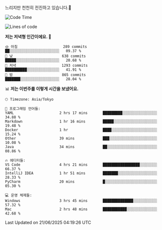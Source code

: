 느리지만 천천히 전진하고 있습니다.🐢

<!--START_SECTION:waka-->
![Code Time](http://img.shields.io/badge/Code%20Time-1%2C603%20hrs%206%20mins-blue)

![Lines of code](https://img.shields.io/badge/%EC%A0%80%EB%8A%94%20%EC%97%AC%ED%83%9C%EA%B9%8C%EC%A7%80%20-919.4%20thousand%20%EC%A4%84%EC%9D%98%20%EC%BD%94%EB%93%9C%EB%A5%BC%20%EC%9E%91%EC%84%B1%ED%96%88%EC%96%B4%EC%9A%94.-blue)

**저는 저녁형 인간이에요. 🦉** 

```text
🌞 아침                     289 commits         ██░░░░░░░░░░░░░░░░░░░░░░░   09.37 % 
🌆 낮　                     638 commits         █████░░░░░░░░░░░░░░░░░░░░   20.68 % 
🌃 저녁                     1293 commits        ██████████░░░░░░░░░░░░░░░   41.91 % 
🌙 밤　                     865 commits         ███████░░░░░░░░░░░░░░░░░░   28.04 % 
```


📊 **저는 이번주를 이렇게 시간을 보냈어요.** 

```text
🕑︎ Timezone: Asia/Tokyo

💬 프로그래밍 언어들: 
YAML                     2 hrs 17 mins       █████████░░░░░░░░░░░░░░░░   34.88 % 
Markdown                 1 hr 16 mins        █████░░░░░░░░░░░░░░░░░░░░   19.48 % 
Docker                   1 hr                ████░░░░░░░░░░░░░░░░░░░░░   15.24 % 
Other                    39 mins             ███░░░░░░░░░░░░░░░░░░░░░░   10.08 % 
Java                     34 mins             ██░░░░░░░░░░░░░░░░░░░░░░░   08.86 % 

🔥 에디터들: 
VS Code                  4 hrs 21 mins       █████████████████░░░░░░░░   66.37 % 
IntelliJ IDEA            1 hr 51 mins        ███████░░░░░░░░░░░░░░░░░░   28.33 % 
PyCharm                  20 mins             █░░░░░░░░░░░░░░░░░░░░░░░░   05.30 % 

💻 운영 체제들: 
Windows                  3 hrs 45 mins       ██████████████░░░░░░░░░░░   57.32 % 
Mac                      2 hrs 48 mins       ███████████░░░░░░░░░░░░░░   42.68 % 
```


 Last Updated on 21/06/2025 04:19:26 UTC
<!--END_SECTION:waka-->

